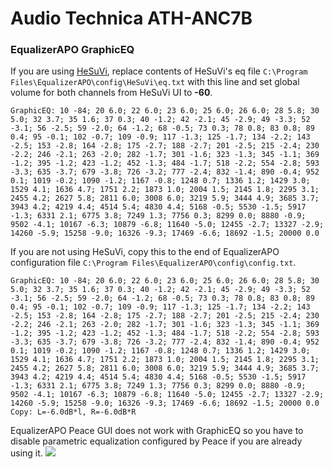 # Audio Technica ATH-ANC7B
### EqualizerAPO GraphicEQ
If you are using [HeSuVi](https://sourceforge.net/projects/hesuvi/), replace contents of HeSuVi's eq file `C:\Program Files\EqualizerAPO\config\HeSuVi\eq.txt` with this line and set global volume for both channels from HeSuVi UI to **-60**.
```
GraphicEQ: 10 -84; 20 6.0; 22 6.0; 23 6.0; 25 6.0; 26 6.0; 28 5.8; 30 5.0; 32 3.7; 35 1.6; 37 0.3; 40 -1.2; 42 -2.1; 45 -2.9; 49 -3.3; 52 -3.1; 56 -2.5; 59 -2.0; 64 -1.2; 68 -0.5; 73 0.3; 78 0.8; 83 0.8; 89 0.4; 95 -0.1; 102 -0.7; 109 -0.9; 117 -1.3; 125 -1.7; 134 -2.2; 143 -2.5; 153 -2.8; 164 -2.8; 175 -2.7; 188 -2.7; 201 -2.5; 215 -2.4; 230 -2.2; 246 -2.1; 263 -2.0; 282 -1.7; 301 -1.6; 323 -1.3; 345 -1.1; 369 -1.2; 395 -1.2; 423 -1.2; 452 -1.3; 484 -1.7; 518 -2.2; 554 -2.8; 593 -3.3; 635 -3.7; 679 -3.8; 726 -3.2; 777 -2.4; 832 -1.4; 890 -0.4; 952 0.1; 1019 -0.2; 1090 -1.2; 1167 -0.8; 1248 0.7; 1336 1.2; 1429 3.0; 1529 4.1; 1636 4.7; 1751 2.2; 1873 1.0; 2004 1.5; 2145 1.8; 2295 3.1; 2455 4.2; 2627 5.8; 2811 6.0; 3008 6.0; 3219 5.9; 3444 4.9; 3685 3.7; 3943 4.2; 4219 4.4; 4514 5.4; 4830 4.4; 5168 -0.5; 5530 -1.5; 5917 -1.3; 6331 2.1; 6775 3.8; 7249 1.3; 7756 0.3; 8299 0.0; 8880 -0.9; 9502 -4.1; 10167 -6.3; 10879 -6.8; 11640 -5.0; 12455 -2.7; 13327 -2.9; 14260 -5.9; 15258 -9.0; 16326 -9.3; 17469 -6.6; 18692 -1.5; 20000 0.0
```
If you are not using HeSuVi, copy this to the end of EqualizerAPO configuration file `C:\Program Files\EqualizerAPO\config\config.txt`.
```
GraphicEQ: 10 -84; 20 6.0; 22 6.0; 23 6.0; 25 6.0; 26 6.0; 28 5.8; 30 5.0; 32 3.7; 35 1.6; 37 0.3; 40 -1.2; 42 -2.1; 45 -2.9; 49 -3.3; 52 -3.1; 56 -2.5; 59 -2.0; 64 -1.2; 68 -0.5; 73 0.3; 78 0.8; 83 0.8; 89 0.4; 95 -0.1; 102 -0.7; 109 -0.9; 117 -1.3; 125 -1.7; 134 -2.2; 143 -2.5; 153 -2.8; 164 -2.8; 175 -2.7; 188 -2.7; 201 -2.5; 215 -2.4; 230 -2.2; 246 -2.1; 263 -2.0; 282 -1.7; 301 -1.6; 323 -1.3; 345 -1.1; 369 -1.2; 395 -1.2; 423 -1.2; 452 -1.3; 484 -1.7; 518 -2.2; 554 -2.8; 593 -3.3; 635 -3.7; 679 -3.8; 726 -3.2; 777 -2.4; 832 -1.4; 890 -0.4; 952 0.1; 1019 -0.2; 1090 -1.2; 1167 -0.8; 1248 0.7; 1336 1.2; 1429 3.0; 1529 4.1; 1636 4.7; 1751 2.2; 1873 1.0; 2004 1.5; 2145 1.8; 2295 3.1; 2455 4.2; 2627 5.8; 2811 6.0; 3008 6.0; 3219 5.9; 3444 4.9; 3685 3.7; 3943 4.2; 4219 4.4; 4514 5.4; 4830 4.4; 5168 -0.5; 5530 -1.5; 5917 -1.3; 6331 2.1; 6775 3.8; 7249 1.3; 7756 0.3; 8299 0.0; 8880 -0.9; 9502 -4.1; 10167 -6.3; 10879 -6.8; 11640 -5.0; 12455 -2.7; 13327 -2.9; 14260 -5.9; 15258 -9.0; 16326 -9.3; 17469 -6.6; 18692 -1.5; 20000 0.0
Copy: L=-6.0dB*l, R=-6.0dB*R
```
EqualizerAPO Peace GUI does not work with GraphicEQ so you have to disable parametric equalization configured by Peace if you are already using it.
![](https://raw.githubusercontent.com/jaakkopasanen/AutoEq/master/results/Sonoma%20Model%20One/headphoncecom/onear/Audio%20Technica%20ATH-ANC7B/Audio%20Technica%20ATH-ANC7B.png)
